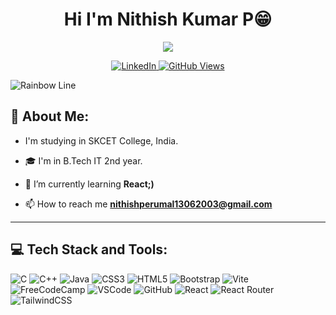 <h1 align="center">Hi I'm Nithish Kumar P😁</h1>

<p align="center">
  <img src="https://readme-typing-svg.herokuapp.com/?lines=I%20am%20on%20progress%20to%20become%20a%20UI%20&%20UX%20DESIGNER;Prompt%20Engineer;Full%20Stack%20Web%20Developer;💻&center=true&width=570&height=45" />
</p>

<p align="center">
  <a href="https://www.linkedin.com/in/nithish-perumal/">
    <img alt="LinkedIn" title="LinkedIn Profile" src="https://img.shields.io/badge/linkedin-%230077B5.svg?&style=for-the-badge&logo=linkedin&logoColor=white">
  </a>
  <a href="https://github.com/Nithishuchiha">
    <img alt="GitHub Views" title="GitHub Views" src="https://komarev.com/ghpvc/?username=Nithishuchiha&style=for-the-badge"/>
  </a>
</p>

![Rainbow Line](https://user-images.githubusercontent.com/73097560/115834477-dbab4500-a447-11eb-908a-139a6edaec5c.gif)

## 💫 **About Me:**

- I'm studying in SKCET College, India.

- 🎓 I'm in B.Tech IT 2nd year.

- 🌱 I’m currently learning **React;)**

- 📫 How to reach me [**nithishperumal13062003@gmail.com**](mailto:nithishperumal13062003@gmail.com)

---

## 💻 **Tech Stack and Tools:**

![C](https://img.shields.io/badge/c-%2300599C.svg?style=for-the-badge&logo=c&logoColor=white)
![C++](https://img.shields.io/badge/c++-%2300599C.svg?style=for-the-badge&logo=c%2B%2B&logoColor=white)
![Java](https://img.shields.io/badge/java-%23ED8B00.svg?style=for-the-badge&logo=openjdk&logoColor=white)
![CSS3](https://img.shields.io/badge/css3-%231572B6.svg?style=for-the-badge&logo=css3&logoColor=white)
![HTML5](https://img.shields.io/badge/html5-%23E34F26.svg?style=for-the-badge&logo=html5&logoColor=white)
![Bootstrap](https://img.shields.io/badge/bootstrap-%238511FA.svg?style=for-the-badge&logo=bootstrap&logoColor=white)
![Vite](https://img.shields.io/badge/vite-%23646CFF.svg?style=for-the-badge&logo=vite&logoColor=white)
![FreeCodeCamp](https://img.shields.io/badge/Freecodecamp-%23123.svg?&style=for-the-badge&logo=freecodecamp&logoColor=green)
![VSCode](https://img.shields.io/badge/Vs_Code-0078D4?style=for-the-badge&logo=visual%20studio%20code&logoColor=white")
![GitHub](https://img.shields.io/badge/github-%23121011.svg?style=for-the-badge&logo=github&logoColor=white)
![React](https://img.shields.io/badge/react-%2320232a.svg?style=for-the-badge&logo=react&logoColor=%2361DAFB)
![React Router](https://img.shields.io/badge/React_Router-CA4245?style=for-the-badge&logo=react-router&logoColor=white)
![TailwindCSS](https://img.shields.io/badge/tailwindcss-%2338B2AC.svg?style=for-the-badge&logo=tailwind-css&logoColor=white)

